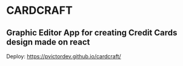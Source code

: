 # CARDCRAFT
## Graphic Editor App for creating Credit Cards design made on react
Deploy: https://pvictordev.github.io/cardcraft/
